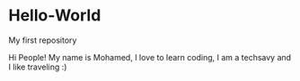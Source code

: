 # Hello-World
My first repository

Hi People!
My name is Mohamed, I love to learn coding, I am a techsavy and I like traveling :) 
